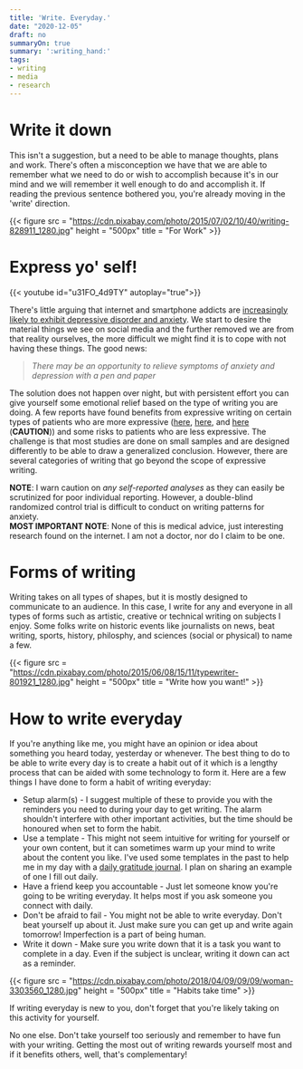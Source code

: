 ```yaml
---
title: 'Write. Everyday.'
date: "2020-12-05"
draft: no
summaryOn: true
summary: ':writing_hand:'
tags: 
- writing
- media
- research 
---
```



# Write it down  

This isn't a suggestion, but a need to be able to manage thoughts, plans and work. There's often a misconception we have that we are able to remember what we need to do or wish to accomplish because it's in our mind and we will remember it well enough to do and accomplish it.  If reading the previous sentence bothered you, you're already moving in the 'write' direction.   


{{< figure src = "https://cdn.pixabay.com/photo/2015/07/02/10/40/writing-828911_1280.jpg" height = "500px" title = "For Work" >}}

# Express yo' self!  

{{< youtube id="u31FO_4d9TY" autoplay="true">}}  

There's little arguing that internet and smartphone addicts are [increasingly likely to exhibit depressive disorder and anxiety](https://pubmed.ncbi.nlm.nih.gov/29693641/). We start to desire the material things we see on social media and the further removed we are from that reality ourselves, the more difficult we might find it is to cope with not having these things. The good news:  

> *There may be an opportunity to relieve symptoms of anxiety and depression with a pen and paper*  

The solution does not happen over night, but with persistent effort you can give yourself some emotional relief based on the type of writing you are doing. A few reports have found benefits from expressive writing on certain types of patients who are more expressive ([here](https://psycnet.apa.org/record/1987-01227-001), [here](https://www.ncbi.nlm.nih.gov/pmc/articles/PMC3830620), and [here](https://www.ncbi.nlm.nih.gov/pmc/articles/PMC3830620/) (**CAUTION**)) and some risks to patients who are less expressive. The challenge is that most studies are done on small samples and are designed differently to be able to draw a generalized conclusion. However, there are several categories of writing that go beyond the scope of expressive writing.  

**NOTE**: I warn caution on *any self-reported analyses* as they can easily be scrutinized for poor individual reporting. However, a double-blind randomized control trial is difficult to conduct on writing patterns for anxiety.   
**MOST IMPORTANT NOTE**: None of this is medical advice, just interesting research found on the internet. I am not a doctor, nor do I claim to be one.  

# Forms of writing  

Writing takes on all types of shapes, but it is mostly designed to communicate to an audience. In this case, I write for any and everyone in all types of forms such as artistic, creative or technical writing on subjects I enjoy. Some folks write on historic events like journalists on news, beat writing, sports, history, philosphy, and sciences (social or physical) to name a few.  

{{< figure src = "https://cdn.pixabay.com/photo/2015/06/08/15/11/typewriter-801921_1280.jpg" height = "500px" title = "Write how you want!" >}}


# How to write everyday   

If you're anything like me, you might have an opinion or idea about something you heard today, yesterday or whenever. The best thing to do to be able to write every day is to create a habit out of it which is a lengthy process that can be aided with some technology to form it. Here are a few things I have done to form a habit of writing everyday:  
- Setup alarm(s) - I suggest multiple of these to provide you with the reminders you need to during your day to get writing. The alarm shouldn't interfere with other important activities, but the time should be honoured when set to form the habit.  
- Use a template - This might not seem intuitive for writing for yourself or your own content, but it can sometimes warm up your mind to write about the content you like. I've used some templates in the past to help me in my day with a [daily gratitude journal](https://positivepsychology.com/gratitude-journal/).  I plan on sharing an example of one I fill out daily.  
- Have a friend keep you accountable - Just let someone know you're going to be writing everyday. It helps most if you ask someone you connect with daily.  
- Don't be afraid to fail - You might not be able to write everyday.  Don't beat yourself up about it. Just make sure you can get up and write again tomorrow! Imperfection is a part of being human.  
- Write it down - Make sure you write down that it is a task you want to complete in a day. Even if the subject is unclear, writing it down can act as a reminder.  


{{< figure src = "https://cdn.pixabay.com/photo/2018/04/09/09/09/woman-3303560_1280.jpg" height = "500px" title = "Habits take time" >}}  


If writing everyday is new to you, don't forget that you're likely taking on this activity for yourself.    

  
No one else. Don't take yourself too seriously and remember to have fun with your writing. Getting the most out of writing rewards yourself most and if it benefits others, well, that's complementary!   
